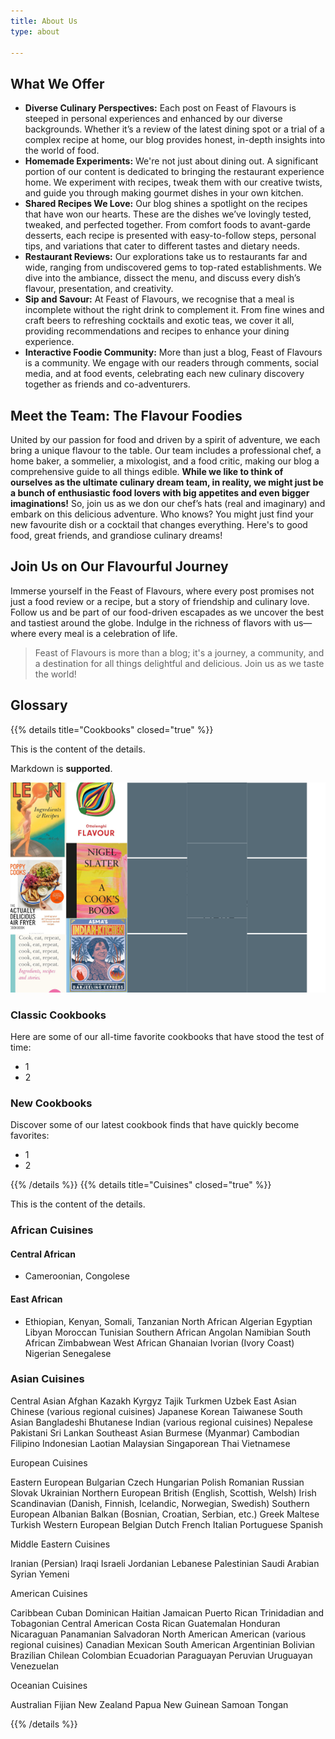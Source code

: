 ```yaml
---
title: About Us
type: about

---
```

## What We Offer
* **Diverse Culinary Perspectives:** Each post on Feast of Flavours is steeped in personal experiences and enhanced by our diverse backgrounds. Whether it’s a review of the latest dining spot or a trial of a complex recipe at home, our blog provides honest, in-depth insights into the world of food.
* **Homemade Experiments:** We're not just about dining out. A significant portion of our content is dedicated to bringing the restaurant experience home. We experiment with recipes, tweak them with our creative twists, and guide you through making gourmet dishes in your own kitchen.
* **Shared Recipes We Love:** Our blog shines a spotlight on the recipes that have won our hearts. These are the dishes we’ve lovingly tested, tweaked, and perfected together. From comfort foods to avant-garde desserts, each recipe is presented with easy-to-follow steps, personal tips, and variations that cater to different tastes and dietary needs.
* **Restaurant Reviews:** Our explorations take us to restaurants far and wide, ranging from undiscovered gems to top-rated establishments. We dive into the ambiance, dissect the menu, and discuss every dish’s flavour, presentation, and creativity.
* **Sip and Savour:** At Feast of Flavours, we recognise that a meal is incomplete without the right drink to complement it. From fine wines and craft beers to refreshing cocktails and exotic teas, we cover it all, providing recommendations and recipes to enhance your dining experience.  
* **Interactive Foodie Community:** More than just a blog, Feast of Flavours is a community. We engage with our readers through comments, social media, and at food events, celebrating each new culinary discovery together as friends and co-adventurers.
    
## Meet the Team: The Flavour Foodies
 United by our passion for food and driven by a spirit of adventure, we each bring a unique flavour to the table. Our team includes a professional chef, a home baker, a sommelier, a mixologist, and a food critic, making our blog a comprehensive guide to all things edible. **While we like to think of ourselves as the ultimate culinary dream team, in reality, we might just be a bunch of enthusiastic food lovers with big appetites and even bigger imaginations!** So, join us as we don our chef’s hats (real and imaginary) and embark on this delicious adventure. Who knows? You might just find your new favourite dish or a cocktail that changes everything. Here's to good food, great friends, and grandiose culinary dreams!

## Join Us on Our Flavourful Journey
Immerse yourself in the Feast of Flavours, where every post promises not just a food review or a recipe, but a story of friendship and culinary love. Follow us and be part of our food-driven escapades as we uncover the best and tastiest around the globe. Indulge in the richness of flavors with us—where every meal is a celebration of life.
    
>
> Feast of Flavours is more than a blog; it's a journey, a community, and a destination for all things delightful and delicious. Join us as we taste the world!
>
## Glossary
{{% details title="Cookbooks" closed="true" %}}

This is the content of the details.

Markdown is **supported**.

![Cookbook Collage](cookbooks.png)

### Classic Cookbooks
Here are some of our all-time favorite cookbooks that have stood the test of time:
- 1
- 2

### New Cookbooks
Discover some of our latest cookbook finds that have quickly become favorites:
- 1
- 2

{{% /details %}}
{{% details title="Cuisines" closed="true" %}}

This is the content of the details.

### African Cuisines

#### Central African
- Cameroonian, Congolese
#### East African
- Ethiopian, Kenyan, Somali, Tanzanian
North African
    Algerian
    Egyptian
    Libyan
    Moroccan
    Tunisian
Southern African
    Angolan
    Namibian
    South African
    Zimbabwean
West African
    Ghanaian
    Ivorian (Ivory Coast)
    Nigerian
    Senegalese

### Asian Cuisines

Central Asian
    Afghan
    Kazakh
    Kyrgyz
    Tajik
    Turkmen
    Uzbek
East Asian
    Chinese (various regional cuisines)
    Japanese
    Korean
    Taiwanese
South Asian
    Bangladeshi
    Bhutanese
    Indian (various regional cuisines)
    Nepalese
    Pakistani
    Sri Lankan
Southeast Asian
    Burmese (Myanmar)
    Cambodian
    Filipino
    Indonesian
    Laotian
    Malaysian
    Singaporean
    Thai
    Vietnamese

European Cuisines

Eastern European
    Bulgarian
    Czech
    Hungarian
    Polish
    Romanian
    Russian
    Slovak
    Ukrainian
Northern European
    British (English, Scottish, Welsh)
    Irish
    Scandinavian (Danish, Finnish, Icelandic, Norwegian, Swedish)
Southern European
    Albanian
    Balkan (Bosnian, Croatian, Serbian, etc.)
    Greek
    Maltese
    Turkish
Western European
    Belgian
    Dutch
    French
    Italian
    Portuguese
    Spanish

Middle Eastern Cuisines

Iranian (Persian)
Iraqi
Israeli
Jordanian
Lebanese
Palestinian
Saudi Arabian
Syrian
Yemeni

American Cuisines

Caribbean
    Cuban
    Dominican
    Haitian
    Jamaican
    Puerto Rican
    Trinidadian and Tobagonian
Central American
    Costa Rican
    Guatemalan
    Honduran
    Nicaraguan
    Panamanian
    Salvadoran
North American
    American (various regional cuisines)
    Canadian
    Mexican
South American
    Argentinian
    Bolivian
    Brazilian
    Chilean
    Colombian
    Ecuadorian
    Paraguayan
    Peruvian
    Uruguayan
    Venezuelan

Oceanian Cuisines

Australian
Fijian
New Zealand
Papua New Guinean
Samoan
Tongan

{{% /details %}}